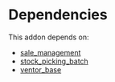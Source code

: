 # Dependencies

This addon depends on:

- [sale_management](https://github.com/bringout/oca-ocb-sale/tree/c17ba68cff0610f4dfb2f6dd7d61af76671084cf/odoo-bringout-oca-ocb-sale_management)
- [stock_picking_batch](https://github.com/bringout/oca-ocb-warehouse/tree/3e067eb100be2ddf743af8f74cbee58df4eb6bb0/odoo-bringout-oca-ocb-stock_picking_batch)
- [ventor_base](https://github.com/bringout/ventor/tree/80d293fbe4c849b4909779cab00acf80221ce9ed/odoo-bringout-ventor-ventor_base)

